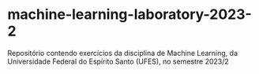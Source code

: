 # machine-learning-laboratory-2023-2
Repositório contendo exercícios da disciplina de Machine Learning, da Universidade Federal do Espírito Santo (UFES), no semestre 2023/2
